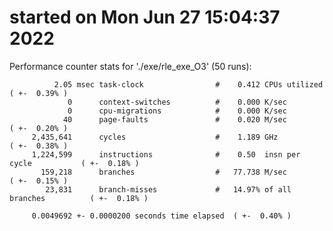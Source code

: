 # started on Mon Jun 27 15:04:37 2022


 Performance counter stats for './exe/rle_exe_O3' (50 runs):

              2.05 msec task-clock                #    0.412 CPUs utilized            ( +-  0.39% )
                 0      context-switches          #    0.000 K/sec                  
                 0      cpu-migrations            #    0.000 K/sec                  
                40      page-faults               #    0.020 M/sec                    ( +-  0.20% )
         2,435,641      cycles                    #    1.189 GHz                      ( +-  0.38% )
         1,224,599      instructions              #    0.50  insn per cycle           ( +-  0.18% )
           159,218      branches                  #   77.738 M/sec                    ( +-  0.15% )
            23,831      branch-misses             #   14.97% of all branches          ( +-  0.18% )

         0.0049692 +- 0.0000200 seconds time elapsed  ( +-  0.40% )

